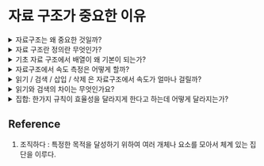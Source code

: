 # 자료 구조가 중요한 이유

<details>
<summary>자료구조는 왜 중요한 것일까?</summary>

* 자료 구조의 성능 측정은 연산에 필요한 단계 수를 구하는 게 핵심이다.
* 코드 품질은 여러가지 척도에서 평가 해 볼 수 있다. 한 가지 중요한 척도는 코드 유지 보수성이다.
* 우리가 여기서 봐야 할 것은 **코드 효율성**이다. 
* 목표를 달성하더라도 두 코드 중 어느 한 쪽이 더 빠르게 실행이 되는지 확인이 필요하다.
* 이것을 알기 위해서 **자료구조**를 알아야 하고 중요한 개념이다.
</details>

<details>
<summary>자료 구조란 정의란 무엇인가?</summary>

* 자료구조의 정의는 데이터를 **조직**방법이다.
* 데이터 조직이 코드의 실행 속도(성능)에 상당히 많이 영향을 미친다.
</details>

<details>
<summary>기초 자료 구조에서 배열이 왜 기본이 되는가?</summary>

* 배열은 자료구조에서 단순히 원소들의 리스트 역활을 한다
* 자료구조에서 배열의 **크기**는 데이터가 얼마나 들어 있는지 알려줍니다.
* 배열의 **인덱스**는 데이터가 배열의 어디에 있는지 알려주는 숫자 입니다.
</details>

<details>
<summary>자료구조에서 속도 측정은 어떻게 할까?</summary>

* 읽기 검색 삽입 삭제 와 같은 연산의 속도를 측정 할 때는 시간이 아닌 **단계**의 따라 속도를 측정 해 볼 수 있습니다.
* 시간은 하드웨어에 따라 시간이 달라짐으로 신뢰가 없습니다.
</details>

<details>
<summary>읽기 / 검색 / 삽입 / 삭제 은 자료구조에서 속도가 얼마나 걸릴까?</summary>

* **읽기** : 한 단계로 배열에서 읽을 수 있다.
	* 컴퓨터는 모든 메모리 주소에 한 번에 갈 수 있다.
	* 컴퓨터는 배열을 할당할 때 어떤 메모리 주소에서 시작하는지도 기록합니다.
* **검색** : 모든 메모리 주소에 한 번에 접근이 가능하지만 메모리 주소에 어떤 값이 있는지는 모르게 때문에 인덱스 0 부터 값을 찾을 때까지 단계를 걸처서 수를 구합니다.
* **삽입** : 배열의 위치에 따라 삽입의 효율성이 다릅니다.
	* 마지막 인덱스에 새값을 추가한다면 한 단계면 끝입니다.
	* 인덱스 중간에 추가하면 오른쪽으로 한 단계씩 옮긴다.
	* 최악의 시나리오는 맨 앞에 삽입 할 때 이다.
* **삭제** : 배열의 위치에 따라 삽입의 효율성이 다릅니다.
	* 마지막 인덱스에 값을 삭제한다면 한 단계면 끝입니다.
	* 인덱스 중간에 삭제하면 왼쪽으로 한 단계씩 옮긴다.
	* 최악의 시나리오는 맨 앞에 삭제하면 모든 원소들을 왼쪽으로 옮깁니다.
</details>

<details>
<summary>읽기와 검색의 차이는 무엇인가요?</summary>

* 읽기는 컴퓨터에 인덱스를 제공하고 그 인덱스에 들어 있는 값을 반환하라고 요청합니다.
* 검색은 컴퓨터에 값을 제공하고 그 값이 들어 있는 인덱스를 반환하라고 합니다.
</details>

<details>
<summary>집합: 한가지 규칙이 효율성을 달라지게 한다고 하는데 어떻게 달라지는가?</summary>

* 집합은 중복을 허용하지 않는 자료 구조이다.
* 일반 배열과 집합 배열의 차이는 중복 값의 삽입을 허용하지 않는다는 점이다.
* 읽기는 일반 배열과 동일하다.
* 삽입은 일반 배열과 다르다.
* 먼저 검색 한 후 중복이 없다는 걸 인지하면 삽입을 한다.
</details>

## Reference
1) 조직하다 : 특정한 목적을 달성하기 위하여 여러 개체나 요소를 모아서 체계 있는 집단을 이루다.

